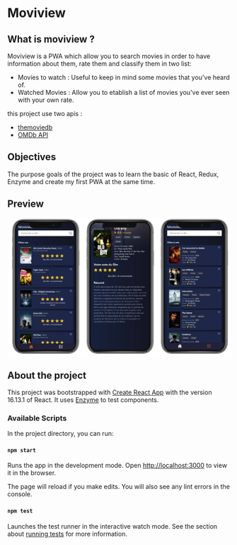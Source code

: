 # Moviview

## What is moviview ?

Moviview is a PWA which allow you to search movies in order to have information about them, rate them and classify them in two list:

- Movies to watch : Useful to keep in mind some movies that you've heard of.
- Watched Movies : Allow you to etablish a list of movies you've ever seen with your own rate.

this project use two apis :

- [themoviedb](https://www.themoviedb.org/documentation/api)
- [OMDb API](http://www.omdbapi.com/)

## Objectives

The purpose goals of the project was to learn the basic of React, Redux, Enzyme and create my first PWA at the same time.

## Preview

![Mockup](src/shared/images/mockup.png)

## About the project

This project was bootstrapped with [Create React App](https://github.com/facebook/create-react-app) with the version 16.13.1 of React.
It uses [Enzyme](https://github.com/enzymejs/enzyme) to test components.

### Available Scripts

In the project directory, you can run:

#### `npm start`

Runs the app in the development mode.
Open [http://localhost:3000](http://localhost:3000) to view it in the browser.

The page will reload if you make edits.
You will also see any lint errors in the console.

#### `npm test`

Launches the test runner in the interactive watch mode.
See the section about [running tests](https://facebook.github.io/create-react-app/docs/running-tests) for more information.
